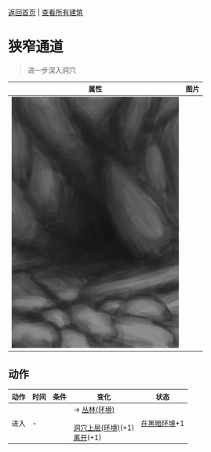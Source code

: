 [返回首页](index.md)   |  [查看所有建筑](building.md)
# 狭窄通道  
> 进一步深入洞穴  
  
  属性  |   图片   
 ----  |  ----:   
   |  ![](Sprite/CaveEntrance.png)   
  
## 动作  
动作  |  时间  |  条件  |  变化  |  状态  
----  |  ----  |  ----  |  ----  |  ----  
进入  |  -  |    |  → [丛林(环境)](Env_Jungle.md)<br><br>[洞穴上层(环境)](Env_HighChamber.md)(+1)<br>[离开](HighChamberExit.md)(+1)  |  [在黑暗环境](InDarkPlace.md)+1  
